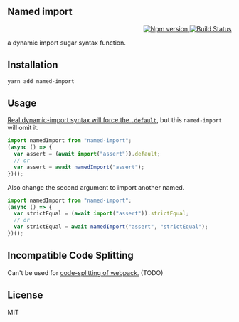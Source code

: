 Named import
---

<p align="right">
  <a href="https://www.npmjs.com/package/named-import">
    <img alt="Npm version" src="https://badge.fury.io/js/named-import.svg">
  </a>
  <a href="https://travis-ci.org/59naga/named-import">
    <img alt="Build Status" src="https://travis-ci.org/59naga/named-import.svg?branch=master">
  </a>
</p>

a dynamic import sugar syntax function.

Installation
---
```
yarn add named-import
```

Usage
---

[Real dynamic-import syntax will force the `.default`](https://github.com/tc39/proposal-dynamic-import/issues/37), but this `named-import` will omit it.

```js
import namedImport from "named-import";
(async () => {
  var assert = (await import("assert")).default;
  // or
  var assert = await namedImport("assert");
})();
```

Also change the second argument to import another named.

```js
import namedImport from "named-import";
(async () => {
  var strictEqual = (await import("assert")).strictEqual;
  // or
  var strictEqual = await namedImport("assert", "strictEqual");
})();
```

Incompatible Code Splitting
---
Can't be used for [code-splitting of webpack.](https://webpack.js.org/guides/code-splitting/) (TODO)

License
---
MIT

